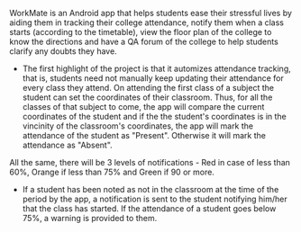 

WorkMate is an Android app that helps students ease their stressful lives by aiding them in tracking their college attendance, notify them when a class starts (according to the timetable), view the floor plan of the college to know the directions and have a QA forum of the college to help students clarify any doubts they have. 

* The first highlight of the project is that it automizes attendance tracking, that is, students need not manually keep updating their attendance for every class they attend. On attending the first class of a subject the student can set the coordinates of their classroom. Thus, for all the classes of that subject to come, the app will compare the current coordinates of the student and if the the student's coordinates is in the vincinity of the classroom's coordinates, the app will mark the attendance of the student as "Present". Otherwise it will mark the attendance as "Absent".

All the same, there will be 3 levels of notifications - Red in case of less than 60%, Orange if less than 75% and Green if 90 or more.

* If a student has been noted as not in the classroom at the time of the period by the app, a notification is sent to the student notifying him/her that the class has started. If the attendance of a student goes below 75%, a warning is provided to them. 
